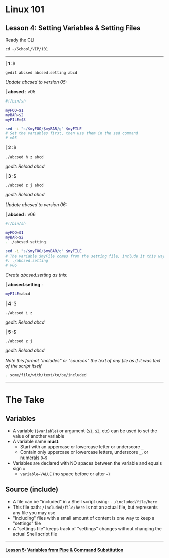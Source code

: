 # Linux 101
## Lesson 4: Setting Variables & Setting Files

Ready the CLI

```console
cd ~/School/VIP/101
```

___

| **1** :$

```console
gedit abcsed abcsed.setting abcd
```

*Update abcsed to version 05:*

| **abcsed** : v05

```sh
#!/bin/sh

myFOO=$1
myBAR=$2
myFILE=$3

sed -i "s/$myFOO/$myBAR/g" $myFILE
# Set the variables first, then use them in the sed command
# v05
```

| **2** :$

```console
./abcsed h z abcd
```

*gedit: Reload abcd*

| **3** :$

```console
./abcsed z j abcd
```

*gedit: Reload abcd*

*Update abcsed to version 06:*

| **abcsed** : v06

```sh
#!/bin/sh

myFOO=$1
myBAR=$2
. ./abcsed.setting

sed -i "s/$myFOO/$myBAR/g" $myFILE
# The variable $myFile comes from the setting file, include it this way:
#. ./abcsed.setting
# v06
```

*Create abcsed.setting as this:*

| **abcsed.setting** :

```sh
myFILE=abcd
```

| **4** :$

```console
./abcsed i z
```

*gedit: Reload abcd*

| **5** :$

```console
./abcsed z j
```

*gedit: Reload abcd*

*Note this format "includes" or "sources" the text of any file as if it was text of the script itself*

```sh
. some/file/with/text/to/be/included
```

___

# The Take

## Variables
- A variable (`$variable`) or argument (`$1`, `$2`, etc) can be used to set the value of another variable
- A variable name **must**:
  - Start with an uppercase or lowercase letter or underscore `_`
  - Contain only uppercase or lowercase letters, underscore `_`, or numerals `0–9`
- Variables are declared with NO spaces between the variable and equals sign `=`
  - `variable=VALUE` (no space before or after `=`)

## Source (include)
- A file can be "included" in a Shell script using: `. /included/file/here`
- This file path: `/included/file/here` is not an actual file, but represents any file you may use
- "Including" files with a small amount of content is one way to keep a "settings" file
- A "settings file" keeps track of "settings" changes without changing the actual Shell script file

___

#### [Lesson 5: Variables from Pipe & Command Substitution](https://github.com/inkVerb/vip/blob/master/101/Lesson-05.md)
